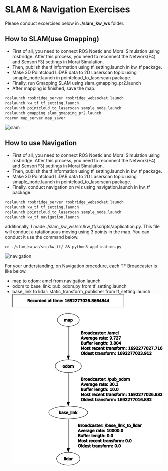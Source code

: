 # SLAM & Navigation Exercises

Please conduct excercises below in **./slam_kw_ws** folder.  

## How to SLAM(use Gmapping)
- First of all, you need to connect ROS Noetic and Morai Simulation using rosbridge. After this process, you need to reconnect the Network(F4) and Sensor(F3) settings in Morai Simulation.
- Then, publish the tf information using tf_setting.launch in kw_tf package.
- Make 3D Pointcloud LiDAR data to 2D Laserscan topic using smaple_node.launch in pointcloud_to_laserscan package.
- Finally, run Gmapping SLAM using slam_gmapping_pr2.launch
- After mapping is finished, save the map.
```
roslaunch rosbridge_server rosbridge_websocket.launch
roslaunch kw_tf tf_setting.launch
roslaunch pointcloud_to_laserscan sample_node.launch
roslaunch gmapping slam_gmapping_pr2.launch
rosrun map_server map_saver
```
![slam](https://github.com/Daidalos99/Morai_Project/assets/95322972/13ebd148-ee61-49d7-a710-a309885f37d0)


## How to use Navigation
- First of all, you need to connect ROS Noetic and Morai Simulation using rosbridge. After this process, you need to reconnect the Network(F4) and Sensor(F3) settings in Morai Simulation.
- Then, publish the tf information using tf_setting.launch in kw_tf package.
- Make 3D Pointcloud LiDAR data to 2D Laserscan topic using smaple_node.launch in pointcloud_to_laserscan package.
- Finally, conduct navigation on rviz using navigation.launch in kw_tf package.  
```
roslaunch rosbridge_server rosbridge_websocket.launch
roslaunch kw_tf tf_setting.launch
roslaunch pointcloud_to_laserscan sample_node.launch
roslaunch kw_tf navigation.launch
```

additionally, I made ./slam_kw_ws/src/kw_tf/scripts/application.py. This file will conduct a ratationuous moving using 3 points in the map. You can conduct it use the command below.
```
cd ./slam_kw_ws/src/kw_tf/ && python3 application.py
```
![navigation](https://github.com/Daidalos99/Morai_Project/assets/95322972/bca06f1d-7b92-460b-baf1-e28653d4ff5a)  
    
For your understanding, on Navigation procedure, each TF Broadcaster is like below.  
- map to odom: amcl from navigation.launch
- odom to base_link: pub_odom.py from tf_setting.launch
- base_link to lidar: static_transform_publisher from tf_setting.launch  
![frame_img](./img/frames.png)